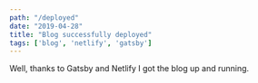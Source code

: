 ```yaml
---
path: "/deployed"
date: "2019-04-28"
title: "Blog successfully deployed"
tags: ['blog', 'netlify', 'gatsby']
---
```


Well, thanks to Gatsby and Netlify I got the blog up and running.